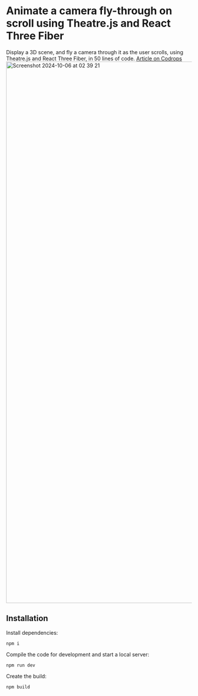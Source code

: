 # Animate a camera fly-through on scroll using Theatre.js and React Three Fiber

Display a 3D scene, and fly a camera through it as the user scrolls, using Theatre.js and React Three Fiber, in 50 lines of code.
[Article on Codrops](https://tympanus.net/codrops/?p=70449)
<img width="1470" alt="Screenshot 2024-10-06 at 02 39 21" src="https://github.com/user-attachments/assets/10e2bdb3-962a-4817-9b33-0f96472ef738">


## Installation

Install dependencies:

```
npm i
```

Compile the code for development and start a local server:

```
npm run dev
```

Create the build:

```
npm build
```
